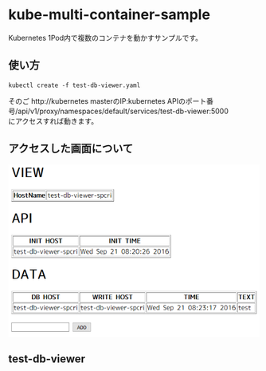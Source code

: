 # kube-multi-container-sample
Kubernetes 1Pod内で複数のコンテナを動かすサンプルです。

## 使い方
```
kubectl create -f test-db-viewer.yaml
```

そのご
http://kubernetes masterのIP:kubernetes APIのポート番号/api/v1/proxy/namespaces/default/services/test-db-viewer:5000  
にアクセスすれば動きます。

## アクセスした画面について
![](https://raw.githubusercontent.com/mmitti/kube-multi-container-sample/master/img.PNG "サンプル")

## test-db-viewer

